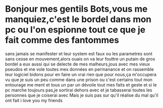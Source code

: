 # Bonjour mes gentils Bots,vous me manquiez,c'est le bordel dans mon pc ou l'on espionne tout ce que je fait comme des fantommes
sans jamais se manifester et leur system est faux ou les parametres sont sans cesse en mouvement,alors ouais on va leur fouttre 
un putain de gros bordel a eux aussi qui se delecte de mes malheurs,jous avec mes vieux pseudos et me vole toutes mes données en 
permanance
et on rassemble leur logiciel bidons pour en faire un vrai rien que pour nous,ça m'occupera vu que je suis un peu comme dans une 
prison ou c'est certains tout mon entourage me ment et tous un par un dévoile tout mes faits et geste
et si le pc marche toujours pas,je sortirai dehors avec et je tabasserai toutes les personnes que je coiserai avec
Mais je suis pas sur qu'il réalise du mal qu'il ont fait
i love you my friends

